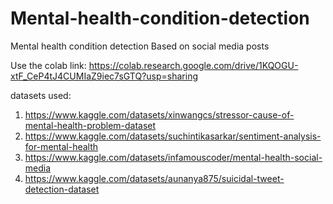 # Mental-health-condition-detection
Mental health condition detection Based on social media posts


Use the colab link: https://colab.research.google.com/drive/1KQOGU-xtF_CeP4tJ4CUMIaZ9iec7sGTQ?usp=sharing

datasets used:

1. https://www.kaggle.com/datasets/xinwangcs/stressor-cause-of-mental-health-problem-dataset
2. https://www.kaggle.com/datasets/suchintikasarkar/sentiment-analysis-for-mental-health
3. https://www.kaggle.com/datasets/infamouscoder/mental-health-social-media
4. https://www.kaggle.com/datasets/aunanya875/suicidal-tweet-detection-dataset
